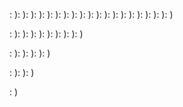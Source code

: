 : ): ): ): ): ): ): ): ): ): ): ): ): ): ): ): ): ): ): ): )


: ): ): ): ): ): ): ): ): )

: ): ): ): ): )



: ): ): )


: )
